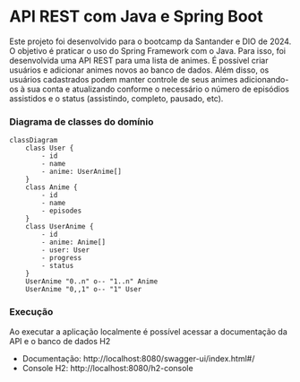 # API REST com Java e Spring Boot

Este projeto foi desenvolvido para o bootcamp da Santander e DIO de 2024. O objetivo é praticar o uso do Spring Framework com o Java. Para isso, foi desenvolvida uma API REST para uma lista de animes.
É possível criar usuários e adicionar animes novos ao banco de dados. Além disso, os usuários cadastrados podem manter controle de seus animes adicionando-os à sua conta e atualizando conforme o necessário o número de episódios assistidos e o status (assistindo, completo, pausado, etc).

### Diagrama de classes do domínio
```mermaid
classDiagram
    class User {
        - id
        - name
        - anime: UserAnime[]
    }
    class Anime {
        - id
        - name
        - episodes
    }
    class UserAnime {
        - id
        - anime: Anime[]
        - user: User
        - progress
        - status
    }
    UserAnime "0..n" o-- "1..n" Anime
    UserAnime "0,,1" o-- "1" User
```

### Execução

Ao executar a aplicação localmente é possível acessar a documentação da API e o banco de dados H2
- Documentação: http://localhost:8080/swagger-ui/index.html#/
- Console H2: http://localhost:8080/h2-console